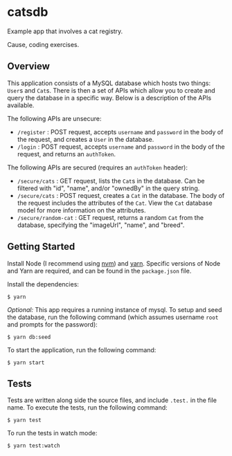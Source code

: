# catsdb

Example app that involves a cat registry.

Cause, coding exercises.

## Overview

This application consists of a MySQL database which hosts two things: `User`s and `Cat`s. There is then a set of APIs which allow you to create and query the database in a specific way. Below is a description of the APIs available.

The following APIs are unsecure:

- `/register` : POST request, accepts `username` and `password` in the body of the request, and creates a `User` in the database.
- `/login` : POST request, accepts `username` and `password` in the body of the request, and returns an `authToken`.

The following APIs are secured (requires an `authToken` header):

- `/secure/cats` : GET request, lists the `Cat`s in the database. Can be filtered with "id", "name", and/or "ownedBy" in the query string.
- `/secure/cats` : POST request, creates a `Cat` in the database. The body of the request includes the attributes of the `Cat`. View the `Cat` database model for more information on the attributes.
- `/secure/random-cat` : GET request, returns a random `Cat` from the database, specifying the "imageUrl", "name", and "breed".

## Getting Started

Install Node (I recommend using [nvm](https://github.com/creationix/nvm)) and [yarn](https://yarnpkg.com). Specific versions of Node and Yarn are required, and can be found in the `package.json` file.

Install the dependencies:

```
$ yarn
```

_Optional:_ This app requires a running instance of mysql. To setup and seed the database, run the following command (which assumes username `root` and prompts for the password):

```
$ yarn db:seed
```

To start the application, run the following command:

```
$ yarn start
```

## Tests

Tests are written along side the source files, and include `.test.` in the file name. To execute the tests, run the following command:

```
$ yarn test
```

To run the tests in watch mode:

```
$ yarn test:watch
```
